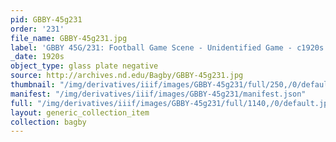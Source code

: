 ```yaml
---
pid: GBBY-45g231
order: '231'
file_name: GBBY-45g231.jpg
label: 'GBBY 45G/231: Football Game Scene - Unidentified Game - c1920s'
_date: 1920s
object_type: glass plate negative
source: http://archives.nd.edu/Bagby/GBBY-45g231.jpg
thumbnail: "/img/derivatives/iiif/images/GBBY-45g231/full/250,/0/default.jpg"
manifest: "/img/derivatives/iiif/images/GBBY-45g231/manifest.json"
full: "/img/derivatives/iiif/images/GBBY-45g231/full/1140,/0/default.jpg"
layout: generic_collection_item
collection: bagby
---
```

